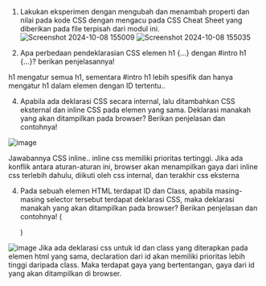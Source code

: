 1. Lakukan eksperimen dengan mengubah dan menambah properti dan nilai pada kode CSS 
dengan mengacu pada CSS Cheat Sheet yang diberikan pada file terpisah dari modul ini.
![Screenshot 2024-10-08 155009](https://github.com/user-attachments/assets/c76f41b4-7c9c-4d33-92e2-995d3a7dedf8)
![Screenshot 2024-10-08 155035](https://github.com/user-attachments/assets/da62e3a4-b9bc-482c-a6ee-4e1384f961aa)

2. Apa perbedaan pendeklarasian CSS elemen h1 {...} dengan #intro h1 {...}? berikan 
penjelasannya!

h1 mengatur semua h1, sementara #intro h1 lebih spesifik dan hanya mengatur h1 dalam elemen dengan ID tertentu..

4. Apabila ada deklarasi CSS secara internal, lalu ditambahkan CSS eksternal dan inline CSS pada 
elemen yang sama. Deklarasi manakah yang akan ditampilkan pada browser? Berikan 
penjelasan dan contohnya!

![image](https://github.com/user-attachments/assets/b8d228eb-f4ac-4c46-8fe2-e3634fe5aed8)

Jawabannya CSS inline.. inline css memiliki prioritas tertinggi. Jika ada konflik antara aturan-aturan ini, browser akan menampilkan gaya dari inline css terlebih dahulu, diikuti oleh css internal, dan terakhir css eksterna

4. Pada sebuah elemen HTML terdapat ID dan Class, apabila masing-masing selector tersebut 
terdapat deklarasi CSS, maka deklarasi manakah yang akan ditampilkan pada browser? 
Berikan penjelasan dan contohnya! ( <p id="paragraf-1" class="text-paragraf"> )

![image](https://github.com/user-attachments/assets/18ff3128-4301-4b4e-8cfd-d350c512e470)
Jika ada deklarasi css untuk id dan class yang diterapkan pada elemen html yang sama, declaration dari id akan memiliki prioritas lebih tinggi daripada class. Maka terdapat gaya yang bertentangan, gaya dari id yang akan ditampilkan di browser.
